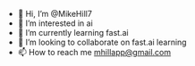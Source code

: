 - 👋 Hi, I’m @MikeHill7
- 👀 I’m interested in ai
- 🌱 I’m currently learning fast.ai
- 💞️ I’m looking to collaborate on fast.ai learning
- 📫 How to reach me mhillapp@gmail.com

<!---
MikeHill7/MikeHill7 is a ✨ special ✨ repository because its `README.md` (this file) appears on your GitHub profile.
You can click the Preview link to take a look at your changes.
--->
